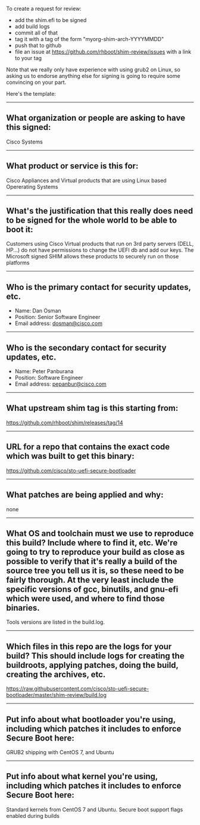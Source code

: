 To create a request for review:

- add the shim.efi to be signed
- add build logs
- commit all of that
- tag it with a tag of the form "myorg-shim-arch-YYYYMMDD"
- push that to github
- file an issue at https://github.com/rhboot/shim-review/issues with a link to your tag

Note that we really only have experience with using grub2 on Linux, so asking
us to endorse anything else for signing is going to require some convincing on
your part.

Here's the template:

-------------------------------------------------------------------------------
What organization or people are asking to have this signed:
-------------------------------------------------------------------------------
Cisco Systems

-------------------------------------------------------------------------------
What product or service is this for:
-------------------------------------------------------------------------------
Cisco Appliances and Virtual products that are using Linux based Opererating Systems

-------------------------------------------------------------------------------
What's the justification that this really does need to be signed for the whole world to be able to boot it:
-------------------------------------------------------------------------------
Customers using Cisco Virtual products that run on 3rd party servers (DELL, HP...) do not have permissions to
change the UEFI db and add our keys.  The Microsoft signed SHIM allows these products to securely run on those
platforms

-------------------------------------------------------------------------------
Who is the primary contact for security updates, etc.
-------------------------------------------------------------------------------
- Name: Dan Osman
- Position: Senior Software Engineer
- Email address: dosman@cisco.com

-------------------------------------------------------------------------------
Who is the secondary contact for security updates, etc.
-------------------------------------------------------------------------------
- Name: Peter Panburana
- Position: Software Engineer
- Email address: pepanbur@cisco.com

-------------------------------------------------------------------------------
What upstream shim tag is this starting from:
-------------------------------------------------------------------------------
https://github.com/rhboot/shim/releases/tag/14

-------------------------------------------------------------------------------
URL for a repo that contains the exact code which was built to get this binary:
-------------------------------------------------------------------------------
https://github.com/cisco/sto-uefi-secure-bootloader

-------------------------------------------------------------------------------
What patches are being applied and why:
-------------------------------------------------------------------------------
none

-------------------------------------------------------------------------------
What OS and toolchain must we use to reproduce this build?  Include where to find it, etc.  We're going to try to reproduce your build as close as possible to verify that it's really a build of the source tree you tell us it is, so these need to be fairly thorough. At the very least include the specific versions of gcc, binutils, and gnu-efi which were used, and where to find those binaries.
-------------------------------------------------------------------------------
Tools versions are listed in the build.log.

-------------------------------------------------------------------------------
Which files in this repo are the logs for your build?   This should include logs for creating the buildroots, applying patches, doing the build, creating the archives, etc.
-------------------------------------------------------------------------------
https://raw.githubusercontent.com/cisco/sto-uefi-secure-bootloader/master/shim-review/build.log

-------------------------------------------------------------------------------
Put info about what bootloader you're using, including which patches it includes to enforce Secure Boot here:
-------------------------------------------------------------------------------
GRUB2 shipping with CentOS 7, and Ubuntu

-------------------------------------------------------------------------------
Put info about what kernel you're using, including which patches it includes to enforce Secure Boot here:
-------------------------------------------------------------------------------
Standard kernels from CentOS 7 and Ubuntu. Secure boot support flags enabled during builds

